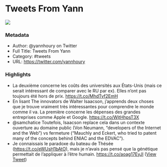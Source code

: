 # Tweets From Yann

![](https://pbs.twimg.com/profile_images/1163125525935734784/dulkIbgK.jpg)

### Metadata

- Author: @yannhoury on Twitter
- Full Title: Tweets From Yann
- Category: #tweets
- URL: https://twitter.com/yannhoury

### Highlights

- La deuxième concerne les coûts des universités aux États-Unis (mais ce serait intéressant de comparer avec le RU par ex). Elles n’ont pas toujours été hors de prix. https://t.co/MhdTvf2EmH
- En lisant The innovators de Walter Isaacson, j’apprends deux choses que je trouve vraiment très intéressantes pour comprendre le monde comme il va. La première concerne les dépenses des grandes entreprises comme Apple et Google. https://t.co/WjtHhpsT3X
- @samchatice Toutefois, Isaacson replace cela dans un contexte ouverture au domaine public (Von Neumann, “developers of the Internet and the Web”) vs fermeture (“Mauchly and Eckert, who tried to patent many of the concepts behind ENIAC and the EDVAC”).
- Je connaissais le paradoxe du bateau de Thésée (https://t.co/eWUsH1bAtO), mais je n’avais pas pensé que la génétique permettait de l’appliquer à l’être humain. https://t.co/aoag17EyJl ([View Tweet](https://twitter.com/yannhoury/status/1391790749885288457))
